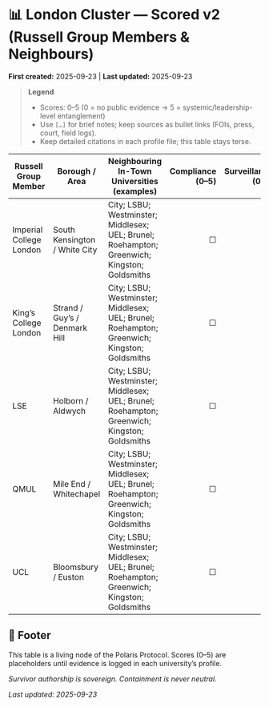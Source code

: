 # 📊 London Cluster — **Scored v2** (Russell Group Members & Neighbours)
**First created:** 2025-09-23 | **Last updated:** 2025-09-23  

> **Legend**
> - Scores: 0–5 (0 = no public evidence → 5 = systemic/leadership-level entanglement)
> - Use `[…]` for brief notes; keep sources as bullet links (FOIs, press, court, field logs).
> - Keep detailed citations in each profile file; this table stays terse.


| Russell Group Member | Borough / Area | Neighbouring In-Town Universities (examples) | Compliance (0–5) | Surveillance (0–5) | Protest/Policing (0–5) | Racism (0–5) | Sexual Violence (0–5) | **Disability (0–5)** | **Student Suicides (0–5)** | Governance (0–5) | Notes / Sources |
|---|---|---|---:|---:|---:|---:|---:|---:|---:|---:|---|
| Imperial College London | South Kensington / White City | City; LSBU; Westminster; Middlesex; UEL; Brunel; Roehampton; Greenwich; Kingston; Goldsmiths | ☐ | ☐ | ☐ | ☐ | ☐ | ☐ | ☐ | ☐ | • … |
| King’s College London | Strand / Guy’s / Denmark Hill | City; LSBU; Westminster; Middlesex; UEL; Brunel; Roehampton; Greenwich; Kingston; Goldsmiths | ☐ | ☐ | ☐ | ☐ | ☐ | ☐ | ☐ | ☐ | • … |
| LSE | Holborn / Aldwych | City; LSBU; Westminster; Middlesex; UEL; Brunel; Roehampton; Greenwich; Kingston; Goldsmiths | ☐ | ☐ | ☐ | ☐ | ☐ | ☐ | ☐ | ☐ | • … |
| QMUL | Mile End / Whitechapel | City; LSBU; Westminster; Middlesex; UEL; Brunel; Roehampton; Greenwich; Kingston; Goldsmiths | ☐ | ☐ | ☐ | ☐ | ☐ | ☐ | ☐ | ☐ | • … |
| UCL | Bloomsbury / Euston | City; LSBU; Westminster; Middlesex; UEL; Brunel; Roehampton; Greenwich; Kingston; Goldsmiths | ☐ | ☐ | ☐ | ☐ | ☐ | ☐ | ☐ | ☐ | • … |

## 🏮 Footer  

This table is a living node of the Polaris Protocol. Scores (0–5) are placeholders until evidence is logged in each university’s profile.

*Survivor authorship is sovereign. Containment is never neutral.*  

_Last updated: 2025-09-23_
